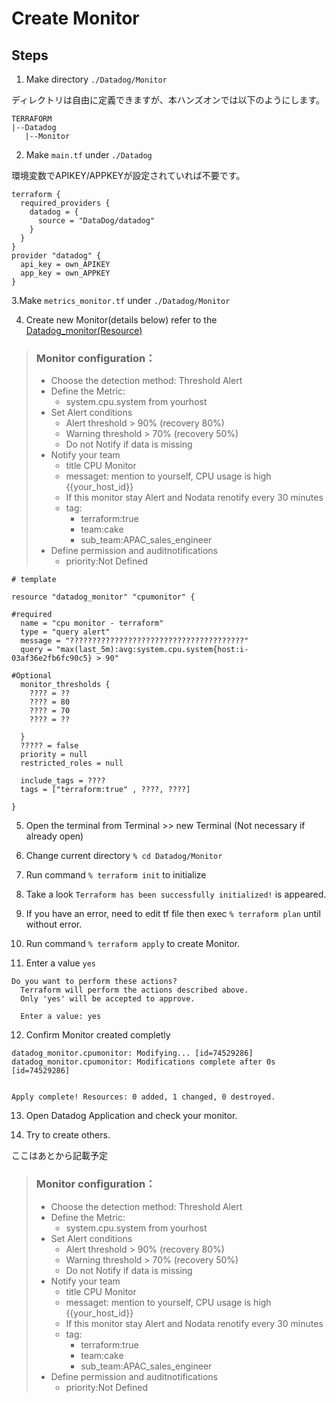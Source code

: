 # Create Monitor

## 

## Steps

1. Make directory  `./Datadog/Monitor`

ディレクトリは自由に定義できますが、本ハンズオンでは以下のようにします。
```
TERRAFORM
|--Datadog
   |--Monitor
```

2. Make `main.tf` under `./Datadog` 

環境変数でAPIKEY/APPKEYが設定されていれば不要です。

``` 
terraform {
  required_providers {
    datadog = {
      source = "DataDog/datadog"
    }
  }
}
provider "datadog" {
  api_key = own_APIKEY
  app_key = own_APPKEY
}
```

3.Make `metrics_monitor.tf` under `./Datadog/Monitor`

4. Create new Monitor(details below) refer to the [Datadog_monitor(Resource)](https://registry.terraform.io/providers/DataDog/datadog/latest/docs/resources/monitor)

> ### Monitor configuration：
> - Choose the detection method: Threshold Alert
> - Define the Metric: 
> 	- system.cpu.system from yourhost
> - Set Alert conditions
> 	- Alert threshold > 90% (recovery 80%)
> 	- Warning threshold > 70% (recovery 50%)
> 	- Do not Notify if data is missing
> - Notify your team
> 	- title CPU Monitor
> 	- messaget: mention to yourself, CPU usage is high {{your_host_id}}
> 	- If this monitor stay Alert and Nodata renotify every 30 minutes
> 	- tag:
> 		- terraform:true
> 		- team:cake
> 		- sub_team:APAC_sales_engineer
> - Define permission and auditnotifications	
> 	- priority:Not Defined



```
# template

resource "datadog_monitor" "cpumonitor" {

#required
  name = "cpu monitor - terraform"
  type = "query alert"
  message = "???????????????????????????????????????"
  query = "max(last_5m):avg:system.cpu.system{host:i-03af36e2fb6fc90c5} > 90"

#Optional
  monitor_thresholds {
    ???? = ??
    ???? = 80
    ???? = 70
    ???? = ??

  }
  ????? = false
  priority = null
  restricted_roles = null

  include_tags = ????
  tags = ["terraform:true" , ????, ????]
  
}
```



5. Open the terminal from Terminal >> new Terminal (Not necessary if already open)

6. Change current directory `% cd Datadog/Monitor`

7. Run command `% terraform init` to initialize

8. Take a look `Terraform has been successfully initialized!` is appeared.

9. If you have an error, need to edit tf file then exec `% terraform plan` until without error.

10. Run command `% terraform apply` to create Monitor.

11. Enter a value `yes`
```
Do you want to perform these actions?
  Terraform will perform the actions described above.
  Only 'yes' will be accepted to approve.

  Enter a value: yes

```

12. Confirm Monitor created completly
```
datadog_monitor.cpumonitor: Modifying... [id=74529286]
datadog_monitor.cpumonitor: Modifications complete after 0s [id=74529286]


Apply complete! Resources: 0 added, 1 changed, 0 destroyed.
```


13. Open Datadog Application and check your monitor.

14. Try to create others.

ここはあとから記載予定
> ### Monitor configuration：
> - Choose the detection method: Threshold Alert
> - Define the Metric: 
> 	- system.cpu.system from yourhost
> - Set Alert conditions
> 	- Alert threshold > 90% (recovery 80%)
> 	- Warning threshold > 70% (recovery 50%)
> 	- Do not Notify if data is missing
> - Notify your team
> 	- title CPU Monitor
> 	- messaget: mention to yourself, CPU usage is high {{your_host_id}}
> 	- If this monitor stay Alert and Nodata renotify every 30 minutes
> 	- tag:
> 		- terraform:true
> 		- team:cake
> 		- sub_team:APAC_sales_engineer
> - Define permission and auditnotifications	
> 	- priority:Not Defined
 